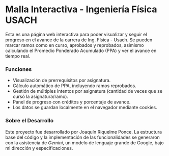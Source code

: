 # Malla Interactiva - Ingeniería Física USACH

Esta es una página web interactiva para poder visualizar y seguir el progreso en el avance de la carrera de Ing. Física - Usach. Se pueden marcar ramos como en curso, aprobados y reprobados, asimismo calculando el Promedio Ponderado Acumulado (PPA) y ver el avance en tiempo real.

### Funciones

-   Visualización de prerrequisitos por asignatura.
-   Cálculo automático de PPA, incluyendo ramos reprobados.
-   Gestión de múltiples intentos por asignatura (cantidad de veces que se cursó la asignatura/ramo).
-   Panel de progreso con créditos y porcentaje de avance.
-   Los datos se guardan localmente en el navegador mediante cookies.

### Sobre el Desarrollo

Este proyecto fue desarrollado por Joaquín Riquelme Ponce. La estructura base del código y la implementación de las funcionalidades se generaron con la asistencia de *Gemini*, un modelo de lenguaje grande de Google, bajo mi dirección y especificaciones.
